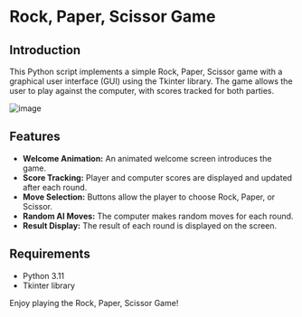 # Rock, Paper, Scissor Game

## Introduction

This Python script implements a simple Rock, Paper, Scissor game with a graphical user interface (GUI) using the Tkinter library. The game allows the user to play against the computer, with scores tracked for both parties.


![image](https://github.com/Aryan-Garg-dev/rock-paper-scissor/assets/148696092/14a91931-7739-4446-a905-f6b24f98f19a)


## Features

- **Welcome Animation:** An animated welcome screen introduces the game.
- **Score Tracking:** Player and computer scores are displayed and updated after each round.
- **Move Selection:** Buttons allow the player to choose Rock, Paper, or Scissor.
- **Random AI Moves:** The computer makes random moves for each round.
- **Result Display:** The result of each round is displayed on the screen.

## Requirements

- Python 3.11
- Tkinter library

Enjoy playing the Rock, Paper, Scissor Game!
